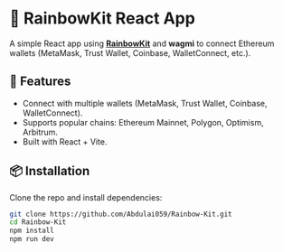 # 🌈 RainbowKit React App

A simple React app using **[RainbowKit](https://www.rainbowkit.com/)** and **wagmi** to connect Ethereum wallets (MetaMask, Trust Wallet, Coinbase, WalletConnect, etc.).

## 🚀 Features
- Connect with multiple wallets (MetaMask, Trust Wallet, Coinbase, WalletConnect).
- Supports popular chains: Ethereum Mainnet, Polygon, Optimism, Arbitrum.
- Built with React + Vite.

## 📦 Installation
Clone the repo and install dependencies:
```bash
git clone https://github.com/Abdulai059/Rainbow-Kit.git
cd Rainbow-Kit
npm install
npm run dev
